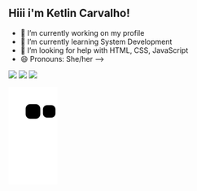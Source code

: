 

## Hiii i'm Ketlin Carvalho!

- 🔭 I’m currently working on my profile
- 🌱 I’m currently learning System Development
- 🤔 I’m looking for help with HTML, CSS, JavaScript
- 😄 Pronouns: She/her
-->


<div >

  <a href="https://www.instagram.com/rebeccajanuario/" target="_blank"><img src="https://img.shields.io/badge/-Instagram-%23E4405F?style=for-the-badge&logo=instagram&logoColor=white" target="_blank"></a>
  <a href = "mailto:rebeccajanuario@gmail.com"><img src="https://img.shields.io/badge/-Gmail-%23333?style=for-the-badge&logo=gmail&logoColor=white" target="_blank"></a>
  <a href="https://www.linkedin.com/in/rebeccajanuario" target="_blank"><img src="https://img.shields.io/badge/-LinkedIn-%230077B5?style=for-the-badge&logo=linkedin&logoColor=white" target="_blank"></a>

  ![Snake animation](https://github.com/rafaballerini/rafaballerini/blob/output/github-contribution-grid-snake.svg)

</div>
